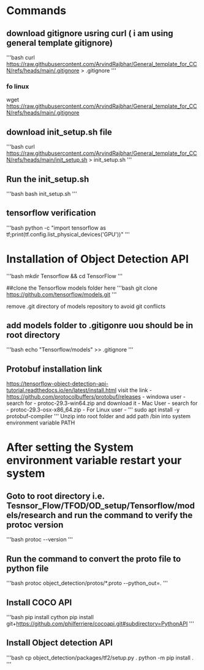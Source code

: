 # Commands

## download gitignore usring curl ( i am using general template gitignore)

'''bash
curl https://raw.githubusercontent.com/ArvindRajbhar/General_template_for_CCN/refs/heads/main/.gitignore > .gitignore
'''

### fo linux
wget https://raw.githubusercontent.com/ArvindRajbhar/General_template_for_CCN/refs/heads/main/.gitignore

## download init_setup.sh file
'''bash
curl https://raw.githubusercontent.com/ArvindRajbhar/General_template_for_CCN/refs/heads/main/init_setup.sh > init_setup.sh
'''

## Run the init_setup.sh
'''bash
bash init_setup.sh
'''

## tensorflow verification 
'''bash
python -c "import tensorflow as tf;print(tf.config.list_physical_devices('GPU'))"
'''
# Installation of Object Detection API
'''bash
mkdir Tensorflow && cd TensorFlow
'''

##clone the Tensorflow models folder here
'''bash
git clone https://github.com/tensorflow/models.git
'''

remove .git directory of models repository to avoid git conflicts

## add models folder to .gitigonre uou should be in root directory
'''bash
echo "Tensorflow/models" >> .gitignore
'''

## Protobuf installation link
https://tensorflow-object-detection-api-tutorial.readthedocs.io/en/latest/install.html
visit the link - https://github.com/protocolbuffers/protobuf/releases
    - windowa user - 
        search for - protoc-29.3-win64.zip and download it
    - Mac User - 
        search for - protoc-29.3-osx-x86_64.zip
    - For Linux user - 
        '''
        sudo apt install -y protobuf-compiler
        '''
Unzip into root folder and add path <Path to Protoc folder>/bin into system environment variable PATH

# After setting the System environment variable restart your system
## Goto to root directory i.e. Tesnsor_Flow/TFOD/OD_setup/Tensorflow/models/research and run the command to verify the protoc version
'''bash
protoc --version
'''
## Run the command to convert the proto file to python file
'''bash
protoc object_detection/protos/*.proto --python_out=.
'''

## Install COCO API
'''bash
pip install cython
pip install git+https://github.com/philferriere/cocoapi.git#subdirectory=PythonAPI
'''

## Install Object detection API
'''bash
cp object_detection/packages/tf2/setup.py .
python -m pip install .
'''






